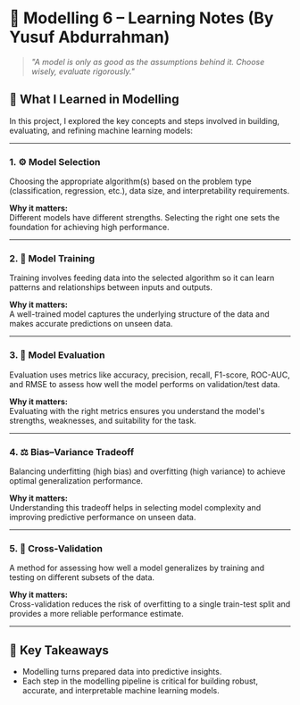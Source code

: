 # 🔢 Modelling 6 – Learning Notes (By Yusuf Abdurrahman)

> *"A model is only as good as the assumptions behind it. Choose wisely, evaluate rigorously."*

## 📘 What I Learned in Modelling

In this project, I explored the key concepts and steps involved in building, evaluating, and refining machine learning models:

---

### 1. ⚙️ Model Selection

Choosing the appropriate algorithm(s) based on the problem type (classification, regression, etc.), data size, and interpretability requirements.

**Why it matters:**  
Different models have different strengths. Selecting the right one sets the foundation for achieving high performance.

---

### 2. 📐 Model Training

Training involves feeding data into the selected algorithm so it can learn patterns and relationships between inputs and outputs.

**Why it matters:**  
A well-trained model captures the underlying structure of the data and makes accurate predictions on unseen data.

---

### 3. 🧪 Model Evaluation

Evaluation uses metrics like accuracy, precision, recall, F1-score, ROC-AUC, and RMSE to assess how well the model performs on validation/test data.

**Why it matters:**  
Evaluating with the right metrics ensures you understand the model's strengths, weaknesses, and suitability for the task.

---

### 4. ⚖️ Bias–Variance Tradeoff

Balancing underfitting (high bias) and overfitting (high variance) to achieve optimal generalization performance.

**Why it matters:**  
Understanding this tradeoff helps in selecting model complexity and improving predictive performance on unseen data.

---

### 5. 🔁 Cross-Validation

A method for assessing how well a model generalizes by training and testing on different subsets of the data.

**Why it matters:**  
Cross-validation reduces the risk of overfitting to a single train-test split and provides a more reliable performance estimate.

---

## 📌 Key Takeaways

- Modelling turns prepared data into predictive insights.
- Each step in the modelling pipeline is critical for building robust, accurate, and interpretable machine learning models.
